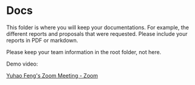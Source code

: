 # Docs
This folder is where you will keep your documentations. For example, the different reports and proposals that were requested. Please include your reports in PDF or markdown.

Please keep your team information in the root folder, not here.

Demo video:

[Yuhao Feng's Zoom Meeting - Zoom](https://illinois.zoom.us/rec/share/WB0BgGqKEo8z8zjYzo8D3C5e6NkATXCYY9a5Xp2-0TWtTVAwgFL85um1eIj59XKI.lk6ZXGW229-0qGmW?startTime=1670359197000)
